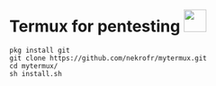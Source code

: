 # Termux for pentesting [<img src="https://raw.githubusercontent.com/NeKroFR/README-files/main/termux.png" width="40" height="40"/>](https://termux.com/)

```
pkg install git
git clone https://github.com/nekrofr/mytermux.git
cd mytermux/
sh install.sh
```
